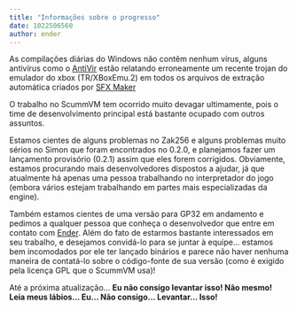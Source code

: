```yaml
---
title: "Informações sobre o progresso"
date: 1022506560
author: ender
---
```


As compilações diárias do Windows não contêm nenhum vírus, alguns antivírus como o [AntiVir](http://www.free-av.com) estão relatando erroneamente um recente trojan do emulador do xbox (TR/XBoxEmu.2) em todos os arquivos de extração automática criados por [SFX Maker](http://www.sfxmaker.cjb.net/)  
  
O trabalho no ScummVM tem ocorrido muito devagar ultimamente, pois o time de desenvolvimento principal está bastante ocupado com outros assuntos.
  
Estamos cientes de alguns problemas no Zak256 e alguns problemas muito sérios no Simon que foram encontrados no 0.2.0, e planejamos fazer um lançamento provisório (0.2.1) assim que eles forem corrigidos. Obviamente, estamos procurando mais desenvolvedores dispostos a ajudar, já que atualmente há apenas uma pessoa trabalhando no interpretador do jogo (embora vários estejam trabalhando em partes mais especializadas da engine).
  
Também estamos cientes de uma versão para GP32 em andamento e pedimos a qualquer pessoa que conheça o desenvolvedor que entre em contato com [Ender](mailto:scummvm@enderboi.com). Além do fato de estarmos bastante interessados em seu trabalho, e desejamos convidá-lo para se juntar à equipe... estamos bem incomodados por ele ter lançado binários e parece não haver nenhuma maneira de contatá-lo sobre o código-fonte de sua versão (como é exigido pela licença GPL que o ScummVM usa)!
  
Até a próxima atualização... **Eu não consigo levantar isso! Não mesmo! Leia meus lábios... Eu... Não consigo... Levantar... Isso!**

